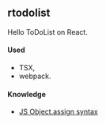 ## rtodolist

Hello ToDoList on React.

#### Used
* TSX,
* webpack.

#### Knowledge

* [JS Object.assign syntax](https://gist.github.com/exaesel/7c15a889353d915d653d8ae4e9f2f9e9)
